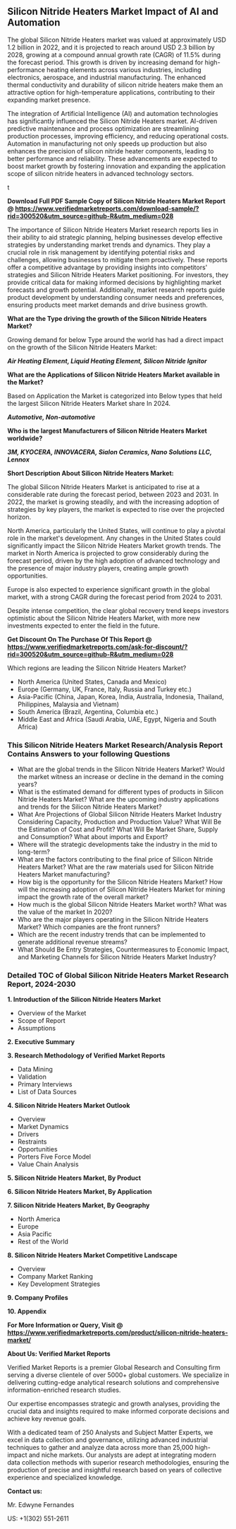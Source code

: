 <h2>Silicon Nitride Heaters Market Impact of AI and Automation</h2><p>The global Silicon Nitride Heaters market was valued at approximately USD 1.2 billion in 2022, and it is projected to reach around USD 2.3 billion by 2028, growing at a compound annual growth rate (CAGR) of 11.5% during the forecast period. This growth is driven by increasing demand for high-performance heating elements across various industries, including electronics, aerospace, and industrial manufacturing. The enhanced thermal conductivity and durability of silicon nitride heaters make them an attractive option for high-temperature applications, contributing to their expanding market presence.</p><p>The integration of Artificial Intelligence (AI) and automation technologies has significantly influenced the Silicon Nitride Heaters market. AI-driven predictive maintenance and process optimization are streamlining production processes, improving efficiency, and reducing operational costs. Automation in manufacturing not only speeds up production but also enhances the precision of silicon nitride heater components, leading to better performance and reliability. These advancements are expected to boost market growth by fostering innovation and expanding the application scope of silicon nitride heaters in advanced technology sectors.</p>t</p><p id="" class=""><strong>Download Full PDF Sample Copy of Silicon Nitride Heaters Market Report @ <a href="https://www.verifiedmarketreports.com/download-sample/?rid=300520&utm_source=github-R&utm_medium=028" target="_blank">https://www.verifiedmarketreports.com/download-sample/?rid=300520&utm_source=github-R&utm_medium=028</a></strong></p><p>The importance of&nbsp;Silicon Nitride Heaters Market research reports lies in their ability to aid strategic planning, helping businesses develop effective strategies by understanding market trends and dynamics. They play a crucial role in risk management by identifying potential risks and challenges, allowing businesses to mitigate them proactively. These reports offer a competitive advantage by providing insights into competitors' strategies and Silicon Nitride Heaters Market positioning. For investors, they provide critical data for making informed decisions by highlighting market forecasts and growth potential. Additionally, market research reports guide product development by understanding consumer needs and preferences, ensuring products meet market demands and drive business growth.</p><p><strong>What are the&nbsp;Type driving the growth of the Silicon Nitride Heaters Market?</strong></p><p id="" class="">Growing demand for below Type around the world has had a direct impact on the growth of the Silicon Nitride Heaters Market:</p><em><strong>Air Heating Element, Liquid Heating Element, Silicon Nitride Ignitor</strong></em></p><strong>What are the&nbsp;Applications&nbsp;of Silicon Nitride Heaters Market available in the Market?</strong></p><p id="" class="">Based on Application the Market is categorized into Below types that held the largest Silicon Nitride Heaters Market share In 2024.</p><em><strong>Automotive, Non-automotive</strong></em></p><strong>Who is the largest Manufacturers of Silicon Nitride Heaters Market worldwide?</strong></p><p><em><strong>3M, KYOCERA, INNOVACERA, Sialon Ceramics, Nano Solutions LLC, Lennox</strong></em></p><p id="" class=""><strong>Short Description About Silicon Nitride Heaters Market:</strong></p><p>The global Silicon Nitride Heaters Market is anticipated to rise at a considerable rate during the forecast period, between 2023 and 2031. In 2022, the market is growing steadily, and with the increasing adoption of strategies by key players, the market is expected to rise over the projected horizon.</p><p>North America, particularly the United States, will continue to play a pivotal role in the market's development. Any changes in the United States could significantly impact the Silicon Nitride Heaters Market growth trends. The market in North America is projected to grow considerably during the forecast period, driven by the high adoption of advanced technology and the presence of major industry players, creating ample growth opportunities.</p><p>Europe is also expected to experience significant growth in the global market, with a strong CAGR during the forecast period from 2024 to 2031.</p><p>Despite intense competition, the clear global recovery trend keeps investors optimistic about the Silicon Nitride Heaters Market, with more new investments expected to enter the field in the future.</p><p id="" class=""><strong>Get Discount On The Purchase Of This Report @ <a href="https://www.verifiedmarketreports.com/ask-for-discount/?rid=300520&utm_source=github-R&utm_medium=028" target="_blank">https://www.verifiedmarketreports.com/ask-for-discount/?rid=300520&utm_source=github-R&utm_medium=028</a></strong></p>Which regions are leading the Silicon Nitride Heaters Market?</p><ul><li>North America (United States, Canada and Mexico)</li><li>Europe (Germany, UK, France, Italy, Russia and Turkey etc.)</li><li>Asia-Pacific (China, Japan, Korea, India, Australia, Indonesia, Thailand, Philippines, Malaysia and Vietnam)</li><li>South America (Brazil, Argentina, Columbia etc.)</li><li>Middle East and Africa (Saudi Arabia, UAE, Egypt, Nigeria and South Africa)</li></ul><h3 id="" class="">This Silicon Nitride Heaters Market Research/Analysis Report Contains Answers to your following Questions</h3><ul><li>What are the global trends in the Silicon Nitride Heaters Market? Would the market witness an increase or decline in the demand in the coming years?</li><li>What is the estimated demand for different types of products in Silicon Nitride Heaters Market? What are the upcoming industry applications and trends for the Silicon Nitride Heaters Market?</li><li>What Are Projections of Global Silicon Nitride Heaters Market Industry Considering Capacity, Production and Production Value? What Will Be the Estimation of Cost and Profit? What Will Be Market Share, Supply and Consumption? What about imports and Export?</li><li>Where will the strategic developments take the industry in the mid to long-term?</li><li>What are the factors contributing to the final price of Silicon Nitride Heaters Market? What are the raw materials used for Silicon Nitride Heaters Market manufacturing?</li><li>How big is the opportunity for the Silicon Nitride Heaters Market? How will the increasing adoption of Silicon Nitride Heaters Market for mining impact the growth rate of the overall market?</li><li>How much is the global Silicon Nitride Heaters Market worth? What was the value of the market In 2020?</li><li>Who are the major players operating in the Silicon Nitride Heaters Market? Which companies are the front runners?</li><li>Which are the recent industry trends that can be implemented to generate additional revenue streams?</li><li>What Should Be Entry Strategies, Countermeasures to Economic Impact, and Marketing Channels for Silicon Nitride Heaters Market Industry?</li></ul><h3 id="" class="">Detailed TOC of Global Silicon Nitride Heaters Market Research Report, 2024-2030</h3><p id="" class=""><strong>1. Introduction of the Silicon Nitride Heaters Market</strong></p><ul><li>Overview of the Market</li><li>Scope of Report</li><li>Assumptions</li></ul><p id="" class=""><strong>2. Executive Summary</strong></p><p id="" class=""><strong>3. Research Methodology of Verified Market Reports</strong></p><ul><li>Data Mining</li><li>Validation</li><li>Primary Interviews</li><li>List of Data Sources</li></ul><p id="" class=""><strong>4. Silicon Nitride Heaters Market Outlook</strong></p><ul><li>Overview</li><li>Market Dynamics</li><li>Drivers</li><li>Restraints</li><li>Opportunities</li><li>Porters Five Force Model</li><li>Value Chain Analysis</li></ul><p id="" class=""><strong>5. Silicon Nitride Heaters Market, By Product</strong></p><p id="" class=""><strong>6. Silicon Nitride Heaters Market, By Application</strong></p><p id="" class=""><strong>7. Silicon Nitride Heaters Market, By Geography</strong></p><ul><li>North America</li><li>Europe</li><li>Asia Pacific</li><li>Rest of the World</li></ul><p id="" class=""><strong>8. Silicon Nitride Heaters Market Competitive Landscape</strong></p><ul><li>Overview</li><li>Company Market Ranking</li><li>Key Development Strategies</li></ul><p id="" class=""><strong>9. Company Profiles</strong></p><p id="" class=""><strong>10. Appendix</strong></p><p id="" class=""><strong>For More Information or Query, Visit @ <a href="https://www.verifiedmarketreports.com/product/silicon-nitride-heaters-market/" target="_blank">https://www.verifiedmarketreports.com/product/silicon-nitride-heaters-market/</a></strong></p><p id="" class=""><strong>About Us: Verified Market Reports</strong></p><p id="" class="">Verified Market Reports is a premier Global Research and Consulting firm serving a diverse clientele of over 5000+ global customers. We specialize in delivering cutting-edge analytical research solutions and comprehensive information-enriched research studies.</p><p id="" class="">Our expertise encompasses strategic and growth analyses, providing the crucial data and insights required to make informed corporate decisions and achieve key revenue goals.</p><p id="" class="">With a dedicated team of 250 Analysts and Subject Matter Experts, we excel in data collection and governance, utilizing advanced industrial techniques to gather and analyze data across more than 25,000 high-impact and niche markets. Our analysts are adept at integrating modern data collection methods with superior research methodologies, ensuring the production of precise and insightful research based on years of collective experience and specialized knowledge.</p><p id="" class=""><strong>Contact us:</strong></p><p id="" class="">Mr. Edwyne Fernandes</p><p id="" class="">US: +1(302) 551-2611</p>